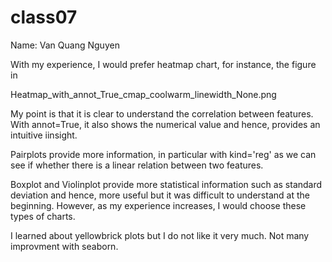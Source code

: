 # class07
Name: Van Quang Nguyen

With my experience, I would prefer heatmap chart, for instance, the figure in 

Heatmap_with_annot_True_cmap_coolwarm_linewidth_None.png

My point is that it is clear to understand the correlation between features. With annot=True, it also shows the numerical value and hence, provides an intuitive iinsight. 

Pairplots provide more information, in particular with kind='reg' as we can see if whether there is a linear relation between two features. 

Boxplot and Violinplot provide more statistical information such as standard deviation and hence, more useful but it was difficult to understand at the beginning. However, as my experience increases, I would choose these types of charts.

I learned about yellowbrick plots but I do not like it very much. Not many improvment with seaborn.

 
